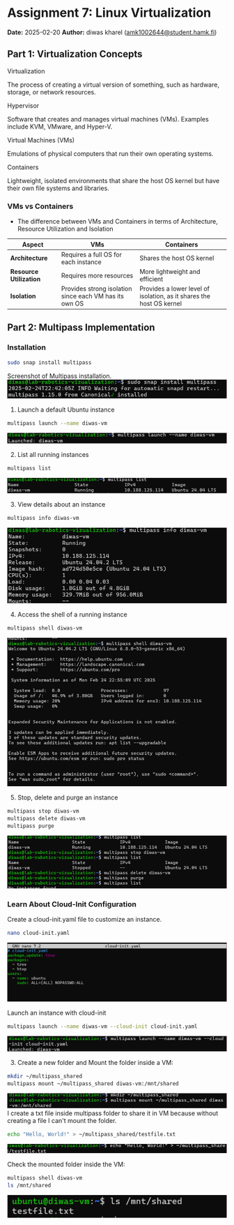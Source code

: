 # Assignment 7: Linux Virtualization 
**Date:** 2025-02-20
**Author:** diwas kharel (amk1002644@student.hamk.fi) 

## Part 1: Virtualization Concepts

Virtualization

The process of creating a virtual version of something, such as hardware, storage, or network resources.

Hypervisor

Software that creates and manages virtual machines (VMs). Examples include KVM, VMware, and Hyper-V.

Virtual Machines (VMs)

Emulations of physical computers that run their own operating systems.

Containers

Lightweight, isolated environments that share the host OS kernel but have their own file systems and libraries.

### **VMs vs Containers**

- The difference between VMs and Containers in terms of Architecture, Resource Utilization and Isolation

| **Aspect**    | **VMs**                                          | **Containers**    |
|----------------------|------------------------------------------------|------------------------------|
| **Architecture**     | Requires a full OS for each instance            | Shares the host OS kernel      |
| **Resource Utilization** | Requires more resources                        | More lightweight and efficient   |
| **Isolation**        | Provides strong isolation since each VM has its own OS | Provides a lower level of isolation, as it shares the host OS kernel |

 

## Part 2: Multipass Implementation

### Installation
```bash
sudo snap install multipass
```

Screenshot of Multipass installation.
![alt text](<Screenshot 2025-02-25 004403.png>)

1. Launch a default Ubuntu instance

```bash
multipass launch --name diwas-vm
```
![alt text](image-1.png)

2. List all running instances

```bash 
multipass list
```
![alt text](<Screenshot 2025-02-25 005053.png>)


3. View details about an instance 

```bash
multipass info diwas-vm
```
![alt text](<Screenshot 2025-02-25 005342.png>)

4. Access the shell of a running instance

```bash
multipass shell diwas-vm
```
![alt text](<Screenshot 2025-02-25 005550.png>)

5. Stop, delete and purge an instance

```bash
multipass stop diwas-vm
multipass delete diwas-vm
multipass purge
```
![alt text](<Screenshot 2025-02-25 010621.png>)

### Learn About Cloud-Init Configuration

Create a cloud-init.yaml file to customize an instance.

```bash
nano cloud-init.yaml
```

![alt text](<Screenshot 2025-02-25 011040.png>)

Launch an instance with cloud-init

```bash
multipass launch --name diwas-vm --cloud-init cloud-init.yaml
```
![alt text](<Screenshot 2025-02-25 012148.png>)

3.  Create a new folder and Mount the folder inside a VM:

```bash
mkdir ~/multipass_shared
multipass mount ~/multipass_shared diwas-vm:/mnt/shared
```
![alt text](<Screenshot 2025-02-25 012921.png>)
I create a txt file inside multipass folder to share it in VM because without creating a file I can't mount the folder.

```bash 
echo "Hello, World!" > ~/multipass_shared/testfile.txt
```
![alt text](<Screenshot 2025-02-25 013751.png>)

Check the mounted folder inside the VM:

```bash
multipass shell diwas-vm
ls /mnt/shared
```
![alt text](<Screenshot 2025-02-25 013902.png>)